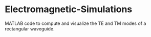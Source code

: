# Electromagnetic-Simulations
MATLAB code to compute and visualize the TE and TM modes of a rectangular waveguide.
